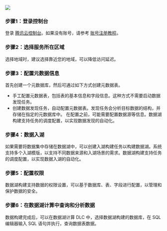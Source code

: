 ![](https://main.qcloudimg.com/raw/a50731784eb9e7cc8030bbc364aaa786.png)

### 步骤1：登录控制台
登录 [腾讯云控制台](https://console.cloud.tencent.com/)。如果没有账号，请参考 [账号注册教程](https://cloud.tencent.com/document/product/378/17985)。

### 步骤2：选择服务所在区域
选择地域时，建议选择靠近您的地域，可以降低访问延迟。

### 步骤3：配置元数据信息
首先创建一个元数据库，然后可通过如下方式创建元数据表。
- 手工配置元数据表，包括表的基本信息和字段信息。这种方式不需要启动数据发现任务。
- 创建数据发现任务，自动配置元数据表。发现任务会分析目标数据的结构，并存储在指定的元数据库中。 
在配置之前，可能需要配置数据源等信息。数据湖构建支持任务的调度配置，以实现数据发现的自动化。

### 步骤4：数据入湖
如果需要将数据集中存储在数据湖中，可以创建入湖构建任务以构建数据湖。系统支持多个入湖模版，以支持不同数据来源和入湖场景的需求。数据湖构建支持任务的调度配置，以实现数据入湖的自动化。

### 步骤5：配置权限
数据湖构建支持数据的权限设置，可以基于数据库、表、字段进行配置，以管理和保护数据的安全。

### 步骤6：在数据湖计算中查询和分析数据
数据构建完成后，可以在数据湖计算 DLC 中，选择数据湖构建的数据库，在 SQL 编辑器输入 SQL 语句并执行，查询数据表数据。

